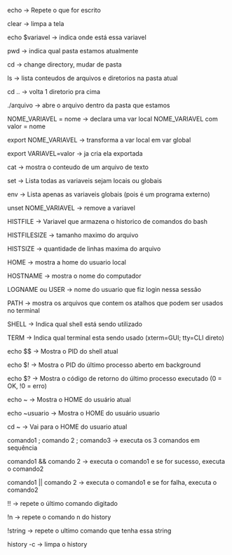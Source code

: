 echo -> Repete o que for escrito

clear -> limpa a tela

echo $variavel -> indica onde está essa variavel

pwd -> indica qual pasta estamos atualmente

cd -> change directory, mudar de pasta

ls -> lista conteudos de arquivos e diretorios na pasta atual

cd .. -> volta 1 diretorio pra cima

./arquivo -> abre o arquivo dentro da pasta que estamos

NOME_VARIAVEL = nome -> declara uma var local NOME_VARIAVEL com valor = nome

export NOME_VARIAVEL -> transforma a var local em var global

export VARIAVEL=valor -> ja cria ela exportada

cat -> mostra o conteudo de um arquivo de texto

set -> Lista todas as variaveis sejam locais ou globais

env -> Lista apenas as variaveis globais (pois é um programa externo)

unset NOME_VARIAVEL -> remove a variavel

HISTFILE -> Variavel que armazena o historico de comandos do bash

HISTFILESIZE -> tamanho maximo do arquivo

HISTSIZE -> quantidade de linhas maxima do arquivo

HOME -> mostra a home do usuario local

HOSTNAME -> mostra o nome do computador

LOGNAME ou USER -> nome do usuario que fiz login nessa sessão

PATH -> mostra os arquivos que contem os atalhos que podem ser usados no terminal

SHELL -> Indica qual shell está sendo utilizado

TERM -> Indica qual terminal esta sendo usado (xterm=GUI; tty=CLI direto)

echo $$ -> Mostra o PID do shell atual

echo $! -> Mostra o PID do último processo aberto em background

echo $? -> Mostra o código de retorno do último processo executado (0 = OK, !0 = erro)

echo ~ -> Mostra o HOME do usuário atual

echo ~usuario -> Mostra o HOME do usuário usuario

cd ~ -> Vai para o HOME do usuario atual

comando1 ; comando 2 ; comando3 -> executa os 3 comandos em sequência

comando1 && comando 2 -> executa o comando1 e se for sucesso, executa o comando2

comando1 || comando 2 -> executa o comando1 e se for falha, executa o comando2

!! -> repete o último comando digitado

!n -> repete o comando n do history

!string -> repete o ultimo comando que tenha essa string

history -c -> limpa o history
